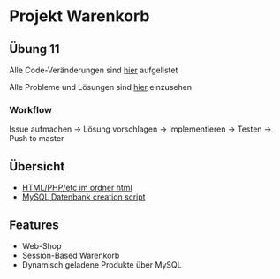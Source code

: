 # Projekt Warenkorb
## Übung 11

Alle Code-Veränderungen sind [hier](https://github.com/Jenjen1324/BZZ_M150_Wako/commits/master) aufgelistet

Alle Probleme und Lösungen sind [hier](https://github.com/Jenjen1324/BZZ_M150_Wako/issues?utf8=%E2%9C%93&q=is%3Aissue) einzusehen

### Workflow

Issue aufmachen -> Lösung vorschlagen -> Implementieren -> Testen -> Push to master

## Übersicht

 * [HTML/PHP/etc im ordner html](https://github.com/Jenjen1324/BZZ_M150_Wako/tree/master/html)
 * [MySQL Datenbank creation script](https://github.com/Jenjen1324/BZZ_M150_Wako/blob/master/DATABASE.sql)

## Features

 * Web-Shop
 * Session-Based Warenkorb
 * Dynamisch geladene Produkte über MySQL